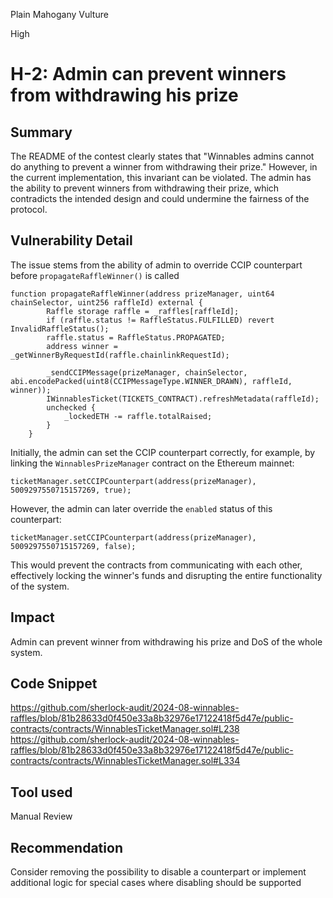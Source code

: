 Plain Mahogany Vulture

High

# H-2: Admin can prevent winners from withdrawing his prize

## Summary

The README of the contest clearly states that "Winnables admins cannot do anything to prevent a winner from withdrawing their prize." However, in the current implementation, this invariant can be violated. The admin has the ability to prevent winners from withdrawing their prize, which contradicts the intended design and could undermine the fairness of the protocol.
## Vulnerability Detail

The issue stems from the ability of admin to override CCIP counterpart before `propagateRaffleWinner()` is called

```solidity
function propagateRaffleWinner(address prizeManager, uint64 chainSelector, uint256 raffleId) external {
        Raffle storage raffle = _raffles[raffleId];
        if (raffle.status != RaffleStatus.FULFILLED) revert InvalidRaffleStatus();
        raffle.status = RaffleStatus.PROPAGATED;
        address winner = _getWinnerByRequestId(raffle.chainlinkRequestId);

        _sendCCIPMessage(prizeManager, chainSelector, abi.encodePacked(uint8(CCIPMessageType.WINNER_DRAWN), raffleId, winner));
        IWinnablesTicket(TICKETS_CONTRACT).refreshMetadata(raffleId);
        unchecked {
            _lockedETH -= raffle.totalRaised;
        }
    }
```

Initially, the admin can set the CCIP counterpart correctly, for example, by linking the `WinnablesPrizeManager` contract on the Ethereum mainnet:
```solidity
ticketManager.setCCIPCounterpart(address(prizeManager), 5009297550715157269, true);   
```

However, the admin can later override the `enabled` status of this counterpart:
```solidity
ticketManager.setCCIPCounterpart(address(prizeManager), 5009297550715157269, false);
```

This would prevent the contracts from communicating with each other, effectively locking the winner's funds and disrupting the entire functionality of the system.
## Impact

Admin can prevent winner from withdrawing his prize and DoS of the whole system.
## Code Snippet

https://github.com/sherlock-audit/2024-08-winnables-raffles/blob/81b28633d0f450e33a8b32976e17122418f5d47e/public-contracts/contracts/WinnablesTicketManager.sol#L238
https://github.com/sherlock-audit/2024-08-winnables-raffles/blob/81b28633d0f450e33a8b32976e17122418f5d47e/public-contracts/contracts/WinnablesTicketManager.sol#L334
## Tool used

Manual Review
## Recommendation

Consider removing the possibility to disable a counterpart or implement additional logic for special cases where disabling should be supported